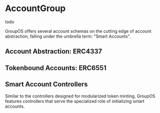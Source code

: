 # AccountGroup

todo

GroupOS offers several account schemas on the cutting edge of account abstraction, falling under the umbrella term: "Smart Accounts".

## Account Abstraction: ERC4337

## Tokenbound Accounts: ERC6551

## Smart Account Controllers

Similar to the controllers designed for modularized token minting, GroupOS features controllers that serve the specialized role of initializing smart accounts.


